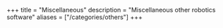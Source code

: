 +++
title = "Miscellaneous"
description = "Miscellaneous other robotics software"
aliases = ["/categories/others"]
+++
